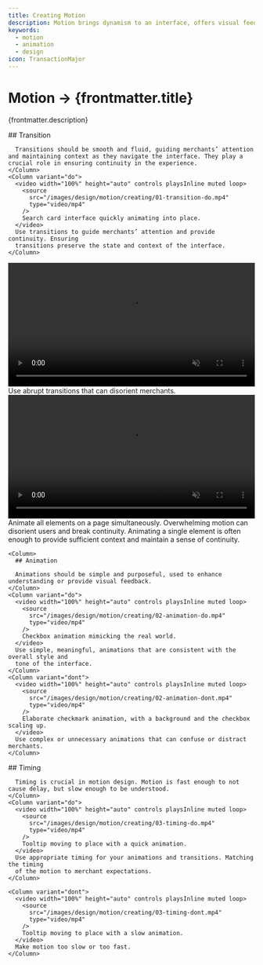 ```yaml
---
title: Creating Motion
description: Motion brings dynamism to an interface, offers visual feedback and aids merchants understanding the outcomes of their actions.
keywords:
  - motion
  - animation
  - design
icon: TransactionMajor
---
```


# Motion &rarr; {frontmatter.title}

<Lede>{frontmatter.description}</Lede>

<Subnav />

<Section>
  <Row variant="1-2">
    <Column>
      ## Transition

      Transitions should be smooth and fluid, guiding merchants’ attention and maintaining context as they navigate the interface. They play a crucial role in ensuring continuity in the experience.
    </Column>
    <Column variant="do">
      <video width="100%" height="auto" controls playsInline muted loop>
        <source
          src="/images/design/motion/creating/01-transition-do.mp4"
          type="video/mp4"
        />
        Search card interface quickly animating into place.
      </video>
      Use transitions to guide merchants’ attention and provide continuity. Ensuring
      transitions preserve the state and context of the interface.
    </Column>

  </Row>
</Section>

<Row variant="1-1">
  <Column variant="dont">
    <video width="100%" height="auto" controls playsInline muted loop>
      <source
        src="/images/design/motion/creating/01-transition-dont-1.mp4"
        type="video/mp4"
      />
      Search card interface quickly animating into place.
    </video>
    Use abrupt transitions that can disorient merchants.
  </Column>
  <Column variant="dont">
    <video width="100%" height="auto" controls playsInline muted loop>
      <source
        src="/images/design/motion/creating/01-transition-dont-2.mp4"
        type="video/mp4"
      />
      Search card interface quickly animating into place.
    </video>
    Animate all elements on a page simultaneously. Overwhelming motion can disorient
    users and break continuity. Animating a single element is often enough to provide
    sufficient context and maintain a sense of continuity.
  </Column>
</Row>

<Section>
  <Row variant="1-1-1">
  
    <Column>      
      ## Animation

      Animations should be simple and purposeful, used to enhance understanding or provide visual feedback.
    </Column>
    <Column variant="do">
      <video width="100%" height="auto" controls playsInline muted loop>
        <source
          src="/images/design/motion/creating/02-animation-do.mp4"
          type="video/mp4"
        />
        Checkbox animation mimicking the real world.
      </video>
      Use simple, meaningful, animations that are consistent with the overall style and
      tone of the interface.
    </Column>
    <Column variant="dont">
      <video width="100%" height="auto" controls playsInline muted loop>
        <source
          src="/images/design/motion/creating/02-animation-dont.mp4"
          type="video/mp4"
        />
        Elaborate checkmark animation, with a background and the checkbox scaling up.
      </video>
      Use complex or unnecessary animations that can confuse or distract merchants.
    </Column>

  </Row>
</Section>

<Section>
  <Row variant="1-1-1">
    <Column>
      ## Timing

      Timing is crucial in motion design. Motion is fast enough to not cause delay, but slow enough to be understood.
    </Column>
    <Column variant="do">
      <video width="100%" height="auto" controls playsInline muted loop>
        <source
          src="/images/design/motion/creating/03-timing-do.mp4"
          type="video/mp4"
        />
        Tooltip moving to place with a quick animation.
      </video>
      Use appropriate timing for your animations and transitions. Matching the timing
      of the motion to merchant expectations.
    </Column>

    <Column variant="dont">
      <video width="100%" height="auto" controls playsInline muted loop>
        <source
          src="/images/design/motion/creating/03-timing-dont.mp4"
          type="video/mp4"
        />
        Tooltip moving to place with a slow animation.
      </video>
      Make motion too slow or too fast.
    </Column>

  </Row>
</Section>
